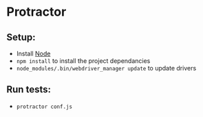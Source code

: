 # Protractor #

## Setup:
* Install [Node](http://nodejs.org)
* `npm install` to install the project dependancies
* `node_modules/.bin/webdriver_manager update` to update drivers

## Run tests:
* `protractor conf.js`
